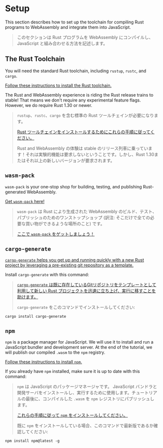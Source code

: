# Setup

This section describes how to set up the toolchain for compiling Rust programs
to WebAssembly and integrate them into JavaScript.

> このセクションは Rust プログラムを WebAssembly にコンパイルし、 JavaScript と組み合わせる方法を記述します。

## The Rust Toolchain

You will need the standard Rust toolchain, including `rustup`, `rustc`, and
`cargo`.

[Follow these instructions to install the Rust toolchain.][rust-install]

The Rust and WebAssembly experience is riding the Rust release trains to stable!
That means we don't require any experimental feature flags. However, we do
require Rust 1.30 or newer.

> `rustup`、`rustc`、`cargo` を含む標準の Rust ツールチェインが必要になります。
>
> [Rust ツールチェインをインストールするためにこれらの手順に従ってください。][rust-install]
>
> Rust and WebAssembly の体験は stable のリリース列車に乗っています！それは実験的機能は要求しないということです。しかし、Rust 1.30またはそれ以上の新しいバージョンが要求されます。

## `wasm-pack`

`wasm-pack` is your one-stop shop for building, testing, and publishing
Rust-generated WebAssembly.

[Get `wasm-pack` here!][wasm-pack-install]

> `wasm-pack` は Rust により生成された WebAssembly のビルド、テスト、パブリッシュのためのワンストップショップ (訳注: そこだけで全ての必要な買い物ができるような場所のこと) です。
>
> [ここで `wasm-pack` をゲットしましょう！][wasm-pack-install]

## `cargo-generate`

[`cargo-generate` helps you get up and running quickly with a new Rust project
by leveraging a pre-existing git repository as a template.][cargo-generate]

Install `cargo-generate` with this command:

> [`cargo-generate` は既に存在しているGitリポジトリをテンプレートとして利用して新しい Rust プロジェクトを迅速に立ち上げ、実行に移すことを助けます。][cargo-generate]
>
> `cargo-generate` をこのコマンドでインストールしてください:

```
cargo install cargo-generate
```

## `npm`

`npm` is a package manager for JavaScript. We will use it to install and run a
JavaScript bundler and development server. At the end of the tutorial, we will
publish our compiled `.wasm` to the `npm` registry.

[Follow these instructions to install `npm`.][npm-install]

If you already have `npm` installed, make sure it is up to date with this
command:

> `npm` は JavaScript のパッケージマネージャです。 JavaScript バンドラと開発サーバをインストールし、実行するために使用します。チュートリアルの最後に、コンパイルした `.wasm` を `npm` レジストリにパブリッシュします。
>
> [これらの手順に従って `npm` をインストールしてください。][npm-install]
>
> 既に `npm` をインストールしている場合、このコマンドで最新版であるか確認してください:

```
npm install npm@latest -g
```

[rust-install]: https://www.rust-lang.org/tools/install
[npm-install]: https://www.npmjs.com/get-npm
[wasm-pack]: https://github.com/rustwasm/wasm-pack
[cargo-generate]: https://github.com/ashleygwilliams/cargo-generate
[wasm-pack-install]: https://rustwasm.github.io/wasm-pack/installer/
